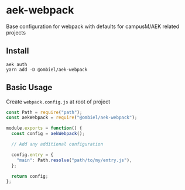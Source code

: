 # aek-webpack

Base configuration for webpack with defaults for campusM/AEK related projects

## Install

```
aek auth  
yarn add -D @ombiel/aek-webpack
```

## Basic Usage

Create `webpack.config.js` at root of project

```javascript
const Path = require("path");
const aekWebpack = require("@ombiel/aek-webpack");

module.exports = function() {
  const config = aekWebpack();

  // Add any additional configuration

  config.entry = {
    "main": Path.resolve("path/to/my/entry.js"),
  };

  return config;
};
```

